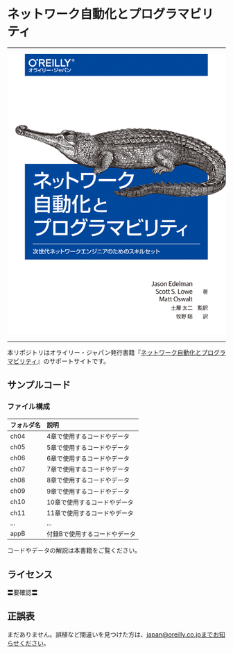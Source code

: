 # ネットワーク自動化とプログラマビリティ

---

![表紙](network_programmability_automation_cvr.jpg)

---

本リポジトリはオライリー・ジャパン発行書籍『[ネットワーク自動化とプログラマビリティ](https://www.oreilly.co.jp/books/9784873119816/)』のサポートサイトです。

## サンプルコード

### ファイル構成

|フォルダ名 |説明                             |
|:--        |:--                            |
|ch04       |4章で使用するコードやデータ        |
|ch05       |5章で使用するコードやデータ        |
|ch06       |6章で使用するコードやデータ        |
|ch07       |7章で使用するコードやデータ        |
|ch08       |8章で使用するコードやデータ        |
|ch09       |9章で使用するコードやデータ        |
|ch10       |10章で使用するコードやデータ       |
|ch11       |11章で使用するコードやデータ       |
|...        |...                            |
|appB       |付録Bで使用するコードやデータ      |

コードやデータの解説は本書籍をご覧ください。

## ライセンス

〓要確認〓

## 正誤表

まだありません。誤植など間違いを見つけた方は、japan@oreilly.co.jpまでお知らせください。
